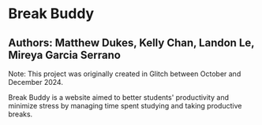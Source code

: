 # Break Buddy
## Authors: Matthew Dukes, Kelly Chan, Landon Le, Mireya Garcia Serrano
Note: This project was originally created in Glitch between October and December 2024.

Break Buddy is a website aimed to better students' productivity and minimize stress by managing time spent studying and taking productive breaks.
